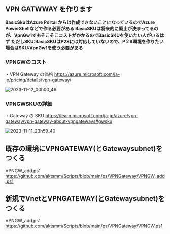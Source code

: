 ## VPN GATWWAY を作ります
**BasicSkuはAzure Portal からは作成できないことになっているのでAzure PowerShellなどで作る必要がある**
**BasicSKUは将来的に廃止が決まってるのが、VpnGw1でもそこそこコストがかかるのでBasicSKUを使いたい人がいるはず**
**ただしSKU:BasicSKUはP2Sには対応していないので、P２S環境を作りたい場合はSKU:VpnGw1を使う必要がある**

### VPNGWのコスト
・VPN Gateway の価格
https://azure.microsoft.com/ja-jp/pricing/details/vpn-gateway/

![2023-11-12_00h00_46](https://github.com/aktsmm/Scripts/assets/71251920/ef872b0c-f217-48d2-9c4d-609d9fe201b3)

### VPNGWSKUの詳細
・Gateway の SKU
https://learn.microsoft.com/ja-jp/azure/vpn-gateway/vpn-gateway-about-vpngateways#gwsku

![2023-11-11_23h59_40](https://github.com/aktsmm/Scripts/assets/71251920/da7d4e54-48f9-49d0-bd98-e9dc34caa78a)

## 既存の環境にVPNGATEWAY(とGatewaysubnet)をつくる
VPNGW_add.ps1
https://github.com/aktsmm/Scripts/blob/main/ps/VPNGateway/VPNGW_add.ps1

## 新規でVnetとVPNGATEWAY(とGatewaysubnet)をつくる
VPNGW_add.ps1
https://github.com/aktsmm/Scripts/blob/main/ps/VPNGateway/VPNGW.ps1
